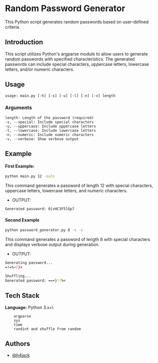 
# Random Password Generator
This Python script generates random passwords based on user-defined criteria.

## Introduction
This script utilizes Python's argparse module to allow users to generate random passwords with specified characteristics. The generated passwords can include special characters, uppercase letters, lowercase letters, and/or numeric characters.
## Usage
    usage: main.py [-h] [-s] [-u] [-l] [-n] [-v] length
### Arguments
    length: Length of the password (required)
    -s, --special: Include special characters
    -u, --uppercase: Include uppercase letters
    -l, --lowercase: Include lowercase letters
    -n, --numeric: Include numeric characters
    -v, --verbose: Show verbose output


## Example
#### First Example:
```bash
python main.py 12 -suln
```
This command generates a password of length 12 with special characters, uppercase letters, lowercase letters, and numeric characters.
- OUTPUT: 
```bash
Generated password: 0|vHC3F5lGp7
```
#### Second Example
```bash
python password_generator.py 8 -s -v
```
This command generates a password of length 8 with special characters and displays verbose output during generation.
- OUTPUT:
```bash
Generating password...
=!=%<(}+

Shuffling...
Generated password: ==+}!(%<
```
## Tech Stack

**Language:** Python 3.x+\
```
    argparse
    sys
    time
    randint and shuffle from random  
```
## Authors

- [@h4jack](https://www.github.com/h4jack)